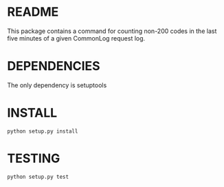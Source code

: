 # README

This package contains a command for counting non-200 codes in the last five 
minutes of a given CommonLog request log.


# DEPENDENCIES

The only dependency is setuptools


# INSTALL

```
python setup.py install
```


# TESTING

```
python setup.py test
```
